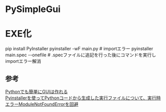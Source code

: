 # PySimpleGui

# EXE化
pip install PyInstaller
pyinstaller -wF main.py  # importエラー
pyinstaller main.spec --onefile  # .specファイルに追記を行った後にコマンドを実行しimportエラー解消

## 参考
[Pythonでも簡単にGUIは作れる](https://qiita.com/konitech913/items/61dc715ddaad54505a29)  
[Pyinstallerを使ってPythonコードから生成した実行ファイルについて、実行時エラーModuleNotFoundErrorを回避](https://qiita.com/kanedaq/items/e65507878c52ad67d002)  
